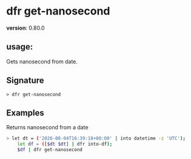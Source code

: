 # dfr get-nanosecond

**version**: 0.80.0

## **usage**:

Gets nanosecond from date.

## Signature

`> dfr get-nanosecond `

## Examples

Returns nanosecond from a date

```bash
> let dt = ('2020-08-04T16:39:18+00:00' | into datetime -z 'UTC');
    let df = ([$dt $dt] | dfr into-df);
    $df | dfr get-nanosecond
```
